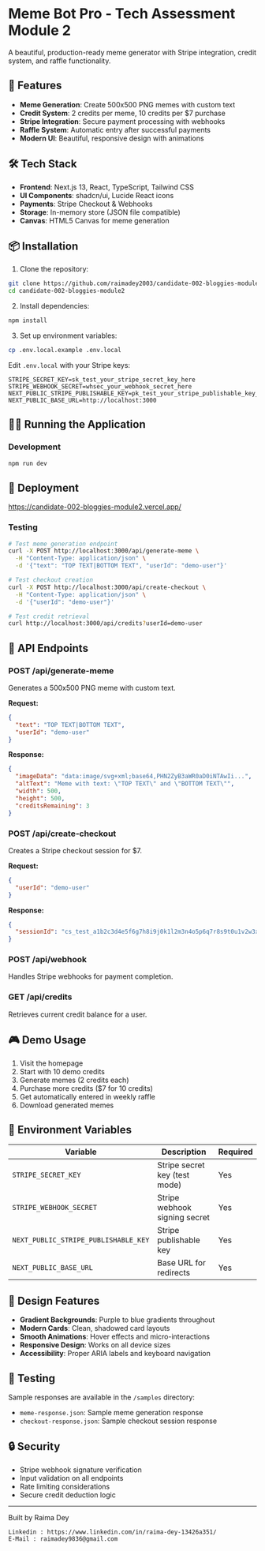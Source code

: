 # Meme Bot Pro - Tech Assessment Module 2

A beautiful, production-ready meme generator with Stripe integration, credit system, and raffle functionality.

## 🚀 Features

- **Meme Generation**: Create 500x500 PNG memes with custom text
- **Credit System**: 2 credits per meme, 10 credits per $7 purchase
- **Stripe Integration**: Secure payment processing with webhooks
- **Raffle System**: Automatic entry after successful payments
- **Modern UI**: Beautiful, responsive design with animations

## 🛠️ Tech Stack

- **Frontend**: Next.js 13, React, TypeScript, Tailwind CSS
- **UI Components**: shadcn/ui, Lucide React icons
- **Payments**: Stripe Checkout & Webhooks
- **Storage**: In-memory store (JSON file compatible)
- **Canvas**: HTML5 Canvas for meme generation

## 📦 Installation

1. Clone the repository:
```bash
git clone https://github.com/raimadey2003/candidate-002-bloggies-module2.git
cd candidate-002-bloggies-module2
```

2. Install dependencies:
```bash
npm install
```

3. Set up environment variables:
```bash
cp .env.local.example .env.local
```

Edit `.env.local` with your Stripe keys:
```env
STRIPE_SECRET_KEY=sk_test_your_stripe_secret_key_here
STRIPE_WEBHOOK_SECRET=whsec_your_webhook_secret_here
NEXT_PUBLIC_STRIPE_PUBLISHABLE_KEY=pk_test_your_stripe_publishable_key_here
NEXT_PUBLIC_BASE_URL=http://localhost:3000
```

## 🏃‍♂️ Running the Application

### Development
```bash
npm run dev
```

## 🚀 Deployment

https://candidate-002-bloggies-module2.vercel.app/



### Testing
```bash
# Test meme generation endpoint
curl -X POST http://localhost:3000/api/generate-meme \
  -H "Content-Type: application/json" \
  -d '{"text": "TOP TEXT|BOTTOM TEXT", "userId": "demo-user"}'

# Test checkout creation
curl -X POST http://localhost:3000/api/create-checkout \
  -H "Content-Type: application/json" \
  -d '{"userId": "demo-user"}'

# Test credit retrieval
curl http://localhost:3000/api/credits?userId=demo-user
```

## 🎯 API Endpoints

### POST /api/generate-meme
Generates a 500x500 PNG meme with custom text.

**Request:**
```json
{
  "text": "TOP TEXT|BOTTOM TEXT",
  "userId": "demo-user"
}
```

**Response:**
```json
{
  "imageData": "data:image/svg+xml;base64,PHN2ZyB3aWR0aD0iNTAwIi...",
  "altText": "Meme with text: \"TOP TEXT\" and \"BOTTOM TEXT\"",
  "width": 500,
  "height": 500,
  "creditsRemaining": 3
}
```

### POST /api/create-checkout
Creates a Stripe checkout session for $7.

**Request:**
```json
{
  "userId": "demo-user"
}
```

**Response:**
```json
{
  "sessionId": "cs_test_a1b2c3d4e5f6g7h8i9j0k1l2m3n4o5p6q7r8s9t0u1v2w3x4y5z6"
}
```

### POST /api/webhook
Handles Stripe webhooks for payment completion.

### GET /api/credits
Retrieves current credit balance for a user.

## 🎮 Demo Usage

1. Visit the homepage
2. Start with 10 demo credits
3. Generate memes (2 credits each)
4. Purchase more credits ($7 for 10 credits)
5. Get automatically entered in weekly raffle
6. Download generated memes

## 🔧 Environment Variables

| Variable | Description | Required |
|----------|-------------|----------|
| `STRIPE_SECRET_KEY` | Stripe secret key (test mode) | Yes |
| `STRIPE_WEBHOOK_SECRET` | Stripe webhook signing secret | Yes |
| `NEXT_PUBLIC_STRIPE_PUBLISHABLE_KEY` | Stripe publishable key | Yes |
| `NEXT_PUBLIC_BASE_URL` | Base URL for redirects | Yes |




## 🎨 Design Features

- **Gradient Backgrounds**: Purple to blue gradients throughout
- **Modern Cards**: Clean, shadowed card layouts
- **Smooth Animations**: Hover effects and micro-interactions
- **Responsive Design**: Works on all device sizes
- **Accessibility**: Proper ARIA labels and keyboard navigation

## 🧪 Testing

Sample responses are available in the `/samples` directory:
- `meme-response.json`: Sample meme generation response
- `checkout-response.json`: Sample checkout session response

## 🔒 Security

- Stripe webhook signature verification
- Input validation on all endpoints
- Rate limiting considerations
- Secure credit deduction logic

---

Built by Raima Dey
```
Linkedin : https://www.linkedin.com/in/raima-dey-13426a351/
E-Mail : raimadey9836@gmail.com
```
